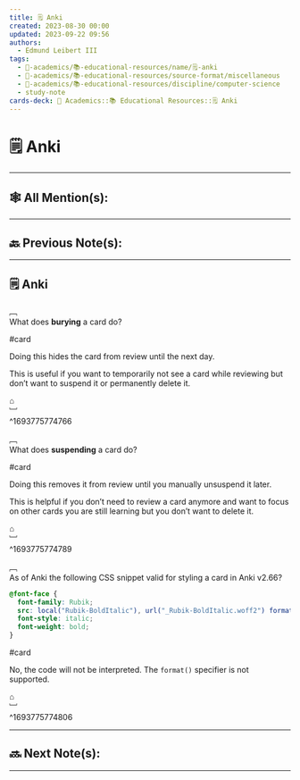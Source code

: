 ```yaml
---
title: 🗒️ Anki
created: 2023-08-30 00:00
updated: 2023-09-22 09:56
authors:
  - Edmund Leibert III
tags:
  - 🔴-academics/📚-educational-resources/name/🗒️-anki
  - 🔴-academics/📚-educational-resources/source-format/miscellaneous
  - 🔴-academics/📚-educational-resources/discipline/computer-science
  - study-note
cards-deck: 🔴 Academics::📚 Educational Resources::🗒️ Anki
---
```



# 🗒️ Anki

---

## 🕸️ All Mention(s): 

---

## 🔙 Previous Note(s):

---

## 🗒️ Anki

﹇<br>
What does **burying** a card do?

#card

Doing this hides the card from review until the next day.

This is useful if you want to temporarily not see a card while reviewing but don’t want to suspend it or permanently delete it.

⌂
<br>﹈<br>^1693775774766


﹇<br>
What does **suspending** a card do?

#card 

Doing this removes it from review until you manually unsuspend it later.

This is helpful if you don’t need to review a card anymore and want to focus on other cards you are still learning but you don’t want to delete it.

⌂
<br>﹈<br>^1693775774789


﹇<br>
As of Anki the following CSS snippet valid for styling a card in Anki v2.66?

```css
@font-face {
  font-family: Rubik;
  src: local("Rubik-BoldItalic"), url("_Rubik-BoldItalic.woff2") format("woff2");
  font-style: italic;
  font-weight: bold;
}
```

#card 

No, the code will not be interpreted. The `format()` specifier is not supported.

⌂
<br>﹈<br>^1693775774806


---

## 🔜 Next Note(s):

---
